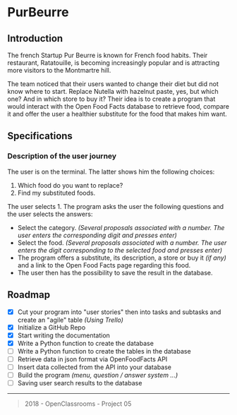 # PurBeurre

## Introduction

The french Startup Pur Beurre is known for French food habits. Their restaurant, Ratatouille, is becoming increasingly popular and is attracting more visitors to the Montmartre hill.

The team noticed that their users wanted to change their diet but did not know where to start. Replace Nutella with hazelnut paste, yes, but which one? And in which store to buy it? Their idea is to create a program that would interact with the Open Food Facts database to retrieve food, compare it and offer the user a healthier substitute for the food that makes him want.

## Specifications

### Description of the user journey

The user is on the terminal. The latter shows him the following choices:

1. Which food do you want to replace?
2. Find my substituted foods.

The user selects 1. The program asks the user the following questions and the user selects the answers:

* Select the category. _(Several proposals associated with a number. The user enters the corresponding digit and presses enter)_
* Select the food. _(Several proposals associated with a number. The user enters the digit corresponding to the selected food and presses enter)_
* The program offers a substitute, its description, a store or buy it _(if any)_ and a link to the Open Food Facts page regarding this food.
* The user then has the possibility to save the result in the database.

## Roadmap

* [x] Cut your program into "user stories" then into tasks and subtasks and create an "agile" table _(Using Trello)_
* [x] Initialize a GitHub Repo
* [x] Start writing the documentation
* [x] Write a Python function to create the database
* [ ] Write a Python function to create the tables in the database
* [ ] Retrieve data in json format via OpenFoodFacts API
* [ ] Insert data collected from the API into your database
* [ ] Build the program _(menu, question / answer system ...)_
* [ ] Saving user search results to the database

---
> 2018 - OpenClassrooms - Project 05
